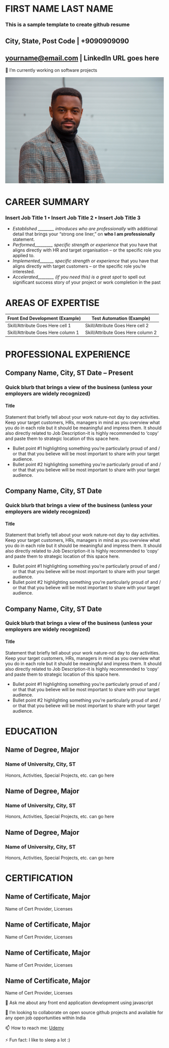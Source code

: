 # FIRST NAME LAST NAME
### This is a sample template to create github resume
## City, State, Post Code | +9090909090
## yourname@email.com | LinkedIn URL goes here


🔭 I’m currently working on software projects

[![Etty Fidele](https://github.com/profileCreatorUdemy/profileCreatorUdemy/blob/master/images/etty-fidele-VNYCIbZju0o-unsplash.jpg?raw=true)](https://unsplash.com/photos/VNYCIbZju0o)

# CAREER SUMMARY
### Insert Job Title 1 • Insert Job Title 2 • Insert Job Title 3
- *Established ________ introduces who are professionally* with additional detail that brings your  “strong one liner,” on  **who I am professionally** statement.
- *Performed_________ specific strength or experience* that you have that aligns directly with HR and target organisation – or the specific role you applied to.
- *Implemented_______ specific strength or experience* that you have that aligns directly with target customers – or the specific role you’re interested.
- *Accelerated________ (if you need this) is a great spot* to spell out significant success story of your project or work completion in the past

# AREAS OF EXPERTISE

Front End Development (Example) | Test Automation (Example)
------------ | -------------
Skill/Attribute Goes Here cell 1 | Skill/Attribute Goes Here cell 2
Skill/Attribute Goes Here column 1 | Skill/Attribute Goes Here column 2
 
# PROFESSIONAL EXPERIENCE
## Company Name, City, ST	Date – Present
### Quick blurb that brings a view of the business (unless your employers are widely recognized)
#### Title
Statement that briefly tell about your work nature-not day to day activities. Keep your target customers, HRs, managers in mind as you overview what you do in each role but it should be meaningful and impress them. It should also directly related to Job Description-it is highly recommended to ‘copy’ and paste them to strategic location of this space here.
- Bullet point #1 highlighting something you’re particularly proud of and / or that that you believe will be most important to share with your target audience.
- Bullet point #2 highlighting something you’re particularly proud of and / or that that you believe will be most important to share with your target audience.

## Company Name, City, ST	Date
### Quick blurb that brings a view of the business (unless your employers are widely recognized)
#### Title
Statement that briefly tell about your work nature-not day to day activities. Keep your target customers, HRs, managers in mind as you overview what you do in each role but it should be meaningful and impress them. It should also directly related to Job Description-it is highly recommended to ‘copy’ and paste them to strategic location of this space here.
- Bullet point #1 highlighting something you’re particularly proud of and / or that that you believe will be most important to share with your target audience.
- Bullet point #2 highlighting something you’re particularly proud of and / or that that you believe will be most important to share with your target audience.

## Company Name, City, ST	Date
### Quick blurb that brings a view of the business (unless your employers are widely recognized)
#### Title
Statement that briefly tell about your work nature-not day to day activities. Keep your target customers, HRs, managers in mind as you overview what you do in each role but it should be meaningful and impress them. It should also directly related to Job Description-it is highly recommended to ‘copy’ and paste them to strategic location of this space here.
- Bullet point #1 highlighting something you’re particularly proud of and / or that that you believe will be most important to share with your target audience.
- Bullet point #2 highlighting something you’re particularly proud of and / or that that you believe will be most important to share with your target audience.

# EDUCATION
## Name of Degree, Major
### Name of University, City, ST
Honors, Activities, Special Projects, etc. can go here

## Name of Degree, Major
### Name of University, City, ST
Honors, Activities, Special Projects, etc. can go here

## Name of Degree, Major
### Name of University, City, ST
Honors, Activities, Special Projects, etc. can go here

# CERTIFICATION
## Name of Certificate, Major
Name of Cert Provider, Licenses

## Name of Certificate, Major
Name of Cert Provider, Licenses

## Name of Certificate, Major
Name of Cert Provider, Licenses

## Name of Certificate, Major
Name of Cert Provider, Licenses


💬 Ask me about any front end application development using javascript

👯 I’m looking to collaborate on open source github projects and available for any open job opportunities within India

📫 How to reach me: [Udemy](https://www.udemy.com/user/narayanan-palani/)

⚡ Fun fact: I like to sleep a lot :)



<!--
**profileCreatorUdemy/profileCreatorUdemy** is a ✨ _special_ ✨ repository because its `README.md` (this file) appears on your GitHub profile.

Here are some ideas to get you started:

- 🔭 I’m currently working on ...
- 🌱 I’m currently learning ...
- 👯 I’m looking to collaborate on ...
- 🤔 I’m looking for help with ...
- 💬 Ask me about ...
- 📫 How to reach me: ...
- 😄 Pronouns: ...
- ⚡ Fun fact: ...

Image Uploading Template:
![alt text](https://github.com/<userName>/<projectName>/blob/master/images/<filename>?raw=true)

URL Uploading Template:
[alt text](url)

URL with Image Template:
[![Alt Text](path of the image here)](url)
-->
